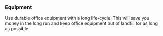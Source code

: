 ###  Equipment

Use durable office equipment with a long life-cycle. This will save you money
in the long run and keep office equipment out of landfill for as long as
possible.
